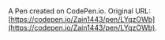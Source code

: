 # 

A Pen created on CodePen.io. Original URL: [https://codepen.io/Zain1443/pen/LYqzOWb](https://codepen.io/Zain1443/pen/LYqzOWb).

